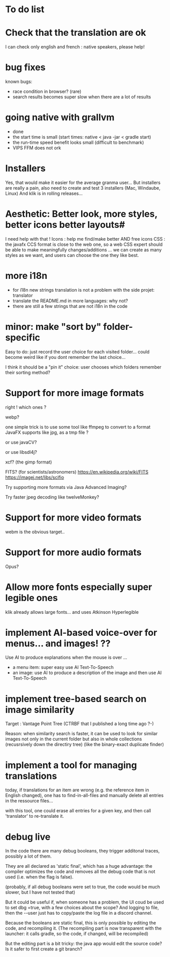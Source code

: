 
# To do list #

# Check that the translation are ok #

I can check only english and french : native speakers, please help!

# bug fixes #

known bugs:
- race condition in browser? (rare)
- search results becomes super slow when there are a lot of results

# going native with grallvm #

- done
- the start time is small (start times: native < java -jar < gradle start)
- the run-time speed benefit looks small (difficult to benchmark)
- VIPS FFM does not ork

# Installers #

Yes, that would make it easier for the average granma user...
But installers are really a pain,
also need to create and test 3 installers (Mac, Windaube, Linux)
And klik is in rolling releases...

# Aesthetic: Better look, more styles, better icons better layouts#

I need help with that !
Icons : help me find/make better AND free icons
CSS : the javafx CCS format is close to the web one,
so a web CSS expert should be able to make meaningfully changes/additions ...
we can create as many styles as we want, and users can choose the one they like best.

# more i18n #

- for i18n new strings translation is not a problem with the side projet: translator
- translate the README.md in more languages: why not?
- there are still a few strings that are not i18n in the code

# minor: make "sort by" folder-specific #

Easy to do: just record the user choice for each visited folder...
could become weird like if you dont remember the last choice...

I think it should be a "pin it" choice: user chooses which folders remember their sorting method?

# Support for more image formats #

right ! which ones ?

webp?

one simple trick is to use some tool like ffmpeg to convert to a format JavaFX supports like jpg, as a tmp file ?

or use javaCV?

or use libsdl4j?

xcf? (the gimp format)

FITS? (for scientists/astronomers)
https://en.wikipedia.org/wiki/FITS
https://imagej.net/libs/scifio

Try supporting more formats via Java Advanced Imaging?

Try faster jpeg decoding like twelveMonkey?

# Support for more video formats #

webm is the obvious target..

# Support for more audio formats #

Opus?

# Allow more fonts especially super legible ones #

klik already allows large fonts... and uses Atkinson Hyperlegible

# implement AI-based voice-over for menus... and images! ??

Use AI to produce explanations when the mouse is over ...
- a menu item: super easy use AI Text-To-Speech
- an image: use AI to produce a description of the image and then use AI Text-To-Speech


# implement tree-based search on image similarity #

Target : Vantage Point Tree (CTRBF that I published a long time ago ?-)

Reason: when similarity search is faster, it can be used to look for similar images not only in the current folder but also in whole collections (recusrsively down the directiry tree) (like the binary-exact duplicate finder)


# implement a tool for managing translations #

today, if translations for an item are wrong (e.g. the reference item in English changed), one has to find-in-all-files and manually delete all entries in the ressource files...

with this tool, one could erase all entries for a given key, and then call 'translator' to re-translate it.

# debug live #

In the code there are many debug booleans, they trigger additonal traces, possibly a lot of them.

They are all declared as 'static final', which has a huge advantage: the compiler optimizes the code and removes all the debug code that is not used (i.e. when the flag is false).

(probably, if all debug booleans were set to true, the code would be much slower, but I have not tested that)

But it could be useful if, when someone has a problem, the UI coud be used to set dbg =true, with a few choices about the scope?
And logging to file, then the --user just has to copy/paste the log file in a discord channel.

Because the booleans are static final, this is only possible by editing the code, and recompiling it.
(The recompiling part is now transparent with the launcher: it calls gradle, so the code, if changed, will be recompiled)

But the editing part is a bit tricky: the java app would edit the source code?
Is it safer to first create a git branch?
